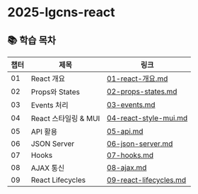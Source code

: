 # 2025-lgcns-react

## 📚 학습 목차

| 챕터 | 제목 | 링크 |
|------|------|------|
| 01 | React 개요 | [01-react-개요.md](./chapters/01-react-개요.md) |
| 02 | Props와 States | [02-props-states.md](./chapters/02-props-states.md) |
| 03 | Events 처리 | [03-events.md](./chapters/03-events.md) |
| 04 | React 스타일링 & MUI | [04-react-style-mui.md](./chapters/04-react-style-mui.md) |
| 05 | API 활용 | [05-api.md](./chapters/05-api.md) |
| 06 | JSON Server | [06-json-server.md](./chapters/06-json-server.md) |
| 07 | Hooks | [07-hooks.md](./chapters/07-hooks.md) |
| 08 | AJAX 통신 | [08-ajax.md](./chapters/08-ajax.md) |
| 09 | React Lifecycles | [09-react-lifecycles.md](./chapters/09-react-lifecycles.md) |
